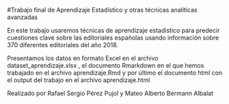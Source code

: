 #Trabajo final de Aprendizaje Estadístico y otras técnicas analíticas avanzadas

En este trabajo usaremos técnicas de aprendizaje estadístico para predecir cuestiones clave sobre las editoriales españolas usando información  sobre 370 diferentes editoriales del año 2018. 

Presentamos los datos en formato Excel en el archivo dataset_aprendizaje.xlsx , el documento Rmarkdown en el que hemos trabajado en el archivo aprendizaje.Rmd y por último el documento html con el output del trabajo en el archivo aprendizaje.html

Realizado por Rafael Sergio Pérez Pujol  y Mateo Alberto Bermann Albalat
